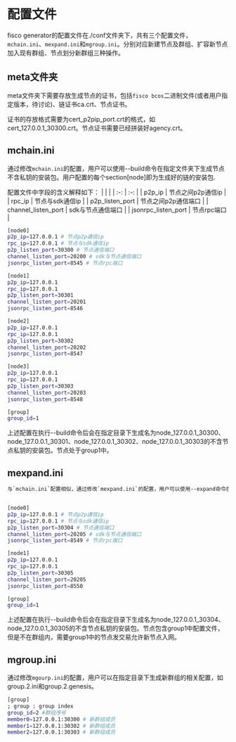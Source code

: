# 配置文件

fisco generator的配置文件在./conf文件夹下，共有三个配置文件，`mchain.ini`、`mexpand.ini`和`mgroup.ini`。分别对应新建节点及群组、扩容新节点加入现有群组、节点划分新群组三种操作。

## meta文件夹

meta文件夹下需要存放生成节点的证书，包括`fisco bcos`二进制文件(或者用户指定版本，待讨论)、链证书ca.crt、节点证书。

证书的存放格式需要为cert_p2pip_port.crt的格式，如cert_127.0.0.1_30300.crt。节点证书需要已经拼装好agency.crt。

## mchain.ini

通过修改`mchain.ini`的配置，用户可以使用--build命令在指定文件夹下生成节点不含私钥的安装包。用户配置的每个section[node]即为生成好的链的安装包.

配置文件中字段的含义解释如下：
| | |
| :-: | :-: |
| p2p_ip | 节点之间p2p通信ip |
| rpc_ip | 节点与sdk通信ip |
| p2p_listen_port | 节点之间p2p通信端口 |
| channel_listen_port | sdk与节点通信端口 |
| jsonrpc_listen_port | 节点rpc端口 |

```bash
[node0]
p2p_ip=127.0.0.1 # 节点p2p通信ip
rpc_ip=127.0.0.1 # 节点与sdk通信ip
p2p_listen_port=30300 # 节点通信端口
channel_listen_port=20200 # sdk与节点通信端口
jsonrpc_listen_port=8545 # 节点rpc端口

[node1]
p2p_ip=127.0.0.1
rpc_ip=127.0.0.1
p2p_listen_port=30301
channel_listen_port=20201
jsonrpc_listen_port=8546

[node2]
p2p_ip=127.0.0.1
rpc_ip=127.0.0.1
p2p_listen_port=30302
channel_listen_port=20202
jsonrpc_listen_port=8547

[node3]
p2p_ip=127.0.0.1
rpc_ip=127.0.0.1
p2p_listen_port=30303
channel_listen_port=20203
jsonrpc_listen_port=8548

[group]
group_id=1
```

上述配置在执行--build命令后会在指定目录下生成名为node_127.0.0.1_30300、node_127.0.0.1_30301、node_127.0.0.1_30302、node_127.0.0.1_30303的不含节点私钥的安装包。节点处于group1中。

## mexpand.ini

```bash
与`mchain.ini`配置相似，通过修改`mexpand.ini`的配置，用户可以使用--expand命令在指定文件夹下生成节点不含私钥的安装包。用户配置的每个section[node]即为生成好的链的安装包。


[node0]
p2p_ip=127.0.0.1 # 节点p2p通信ip
rpc_ip=127.0.0.1 # 节点与sdk通信ip
p2p_listen_port=30304 # 节点通信端口
channel_listen_port=20205 # sdk与节点通信端口
jsonrpc_listen_port=8549 # 节点rpc端口

[node1]
p2p_ip=127.0.0.1
rpc_ip=127.0.0.1
p2p_listen_port=30305
channel_listen_port=20205
jsonrpc_listen_port=8550

[group]
group_id=1
```

上述配置在执行--build命令后会在指定目录下生成名为node_127.0.0.1_30304、node_127.0.0.1_30305的不含节点私钥的安装包。节点包含group1中配置文件，但是不在群组内，需要group1中的节点发交易允许新节点入网。

## mgroup.ini

通过修改`mgourp.ini`的配置，用户可以在指定目录下生成新群组的相关配置，如group.2.ini和group.2.genesis。

```bash
[group]
; group : group index
group_id=2 #群组序号
member0=127.0.0.1:30300 # 新群组成员
member1=127.0.0.1:30302 # 新群组成员
member2=127.0.0.1:30303 # 新群组成员
```
